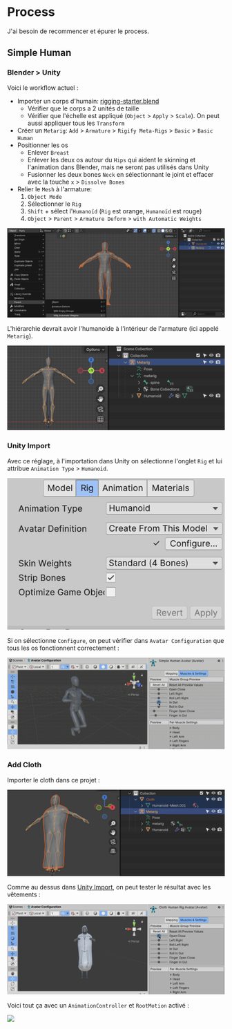 # Process
J'ai besoin de recommencer et épurer le process.

## Simple Human

### Blender > Unity
Voici le workflow actuel :

- Importer un corps d'humain: [rigging-starter.blend](/blender/tutoriels/rigging/rigging-starter.blend)
	- Vérifier que le corps a 2 unités de taille
	- Vérifier que l'échelle est appliqué (`Object` > `Apply` > `Scale`). On peut aussi appliquer tous les `Transform`
- Créer un `Metarig`: `Add` > `Armature` > `Rigify Meta-Rigs` > `Basic` > `Basic Human`
- Positionner les os
	- Enlever `Breast`
	- Enlever les deux os autour du `Hips` qui aident le skinning et l'animation dans Blender, mais ne seront pas utilisés dans Unity
	- Fusionner les deux bones `Neck` en sélectionnant le joint et effacer avec la touche `x` > `Dissolve Bones`
- Relier le `Mesh` à l'armature:
	1. `Object Mode`
	2. Sélectionner le `Rig`
	3. `Shift` + sélect l'`Humanoïd` (`Rig` est orange, `Humanoïd` est rouge)
	4. `Object` > `Parent` > `Armature Deform` > `with Automatic Weights`

![](images/blender-object-parent-weight.png)

L'hiérarchie devrait avoir l'humanoide à l'intérieur de l'armature (ici appelé `Metarig`).

![](images/blender-metarig-with-humanoid.png)

### Unity Import

Avec ce réglage, à l'importation dans Unity on sélectionne l'onglet `Rig` et lui attribue `Animation Type` > `Humanoid`.

![](images/unity-rig-humanoid-configure.png)

Si on sélectionne `Configure`, on peut vérifier dans `Avatar Configuration` que tous les os fonctionnent correctement :

![](images/unity-avatar-configuration.gif)

### Add Cloth
Importer le cloth dans ce projet :

![](images/blend-import-cloth-make-local.png)

Comme au dessus dans [Unity Import](#Unity-Import), on peut tester le résultat avec les vêtements :

![](images/unity-cloth-human-rig-avatar-configuration.gif)

Voici tout ça avec un `AnimationController` et `RootMotion` activé :

![](images/unity-cloth-body-rig-walking.gif)
